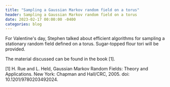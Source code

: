 ```yaml
---
title: "Sampling a Gaussian Markov random field on a torus"
header: Sampling a Gaussian Markov random field on a torus
date: 2023-02-17 00:00:00 -0400
categories: blog
---
```


For Valentine's day, Stephen talked about efficient
algorithms for sampling a stationary random field defined
on a torus. Sugar-topped flour tori will be provided.

The material discussed can be found in the book [1].

[1] H. Rue and L. Held, Gaussian Markov Random Fields: Theory and Applications.
New York: Chapman and Hall/CRC, 2005. doi: 10.1201/9780203492024.

